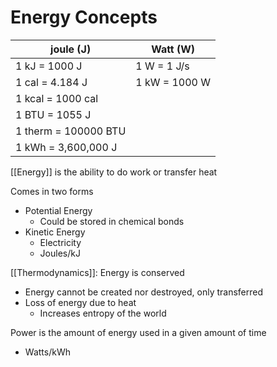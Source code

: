 # Energy Concepts

joule (J) | Watt (W)
---|---
1 kJ = 1000 J | 1 W = 1 J/s  
1 cal = 4.184 J | 1 kW = 1000 W
1 kcal = 1000 cal |
1 BTU = 1055 J |
1 therm = 100000 BTU |
1 kWh = 3,600,000 J |

[[Energy]] is the ability to do work or transfer heat

Comes in two forms
- Potential Energy
	- Could be stored in chemical bonds
- Kinetic Energy
	- Electricity
	- Joules/kJ

[[Thermodynamics]]: Energy is conserved
- Energy cannot be created nor destroyed, only transferred
- Loss of energy due to heat
	- Increases entropy of the world

Power is the amount of energy used in a given amount of time
- Watts/kWh

